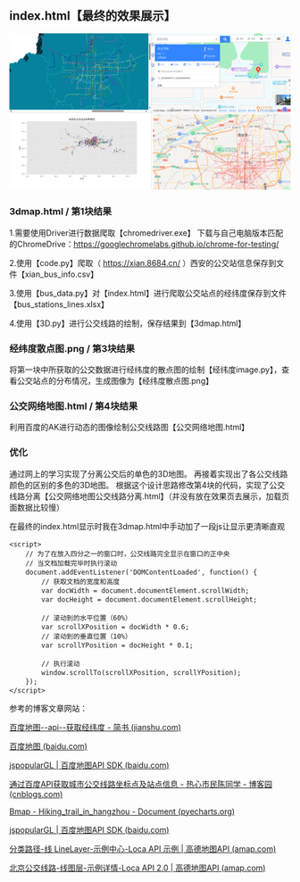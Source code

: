 ## index.html【最终的效果展示】

![效果图](.\效果图.png)

### 3dmap.html / 第1块结果
	
 1.需要使用Driver进行数据爬取【chromedriver.exe】
下载与自己电脑版本匹配的ChromeDrive：https://googlechromelabs.github.io/chrome-for-testing/
	
2.使用【code.py】爬取（ https://xian.8684.cn/ ）西安的公交站信息保存到文件【xian_bus_info.csv】
	
3.使用【bus_data.py】对【index.html】进行爬取公交站点的经纬度保存到文件【bus_stations_lines.xlsx】
	
4.使用【3D.py】进行公交线路的绘制，保存结果到【3dmap.html】

### 经纬度散点图.png / 第3块结果

将第一块中所获取的公交数据进行经纬度的散点图的绘制【经纬度image.py】，查看公交站点的分布情况，生成图像为【经纬度散点图.png】

### 公交网络地图.html / 第4块结果

利用百度的AK进行动态的图像绘制公交线路图【公交网络地图.html】

### 优化

通过网上的学习实现了分离公交后的单色的3D地图。
再接着实现出了各公交线路颜色的区别的多色的3D地图。
根据这个设计思路修改第4块的代码，实现了公交线路分离【公交网络地图公交线路分离.html】（并没有放在效果页去展示，加载页面数据比较慢）

在最终的index.html显示时我在3dmap.html中手动加了一段js让显示更清晰直观

```
<script>
	// 为了在放入四分之一的窗口时，公交线路完全显示在窗口的正中央
	// 当文档加载完毕时执行滚动
	document.addEventListener('DOMContentLoaded', function() {
		// 获取文档的宽度和高度
		var docWidth = document.documentElement.scrollWidth;
		var docHeight = document.documentElement.scrollHeight;
		
		// 滚动到的水平位置（60%）
		var scrollXPosition = docWidth * 0.6;
		// 滚动到的垂直位置（10%）
		var scrollYPosition = docHeight * 0.1;
		
		// 执行滚动
		window.scrollTo(scrollXPosition, scrollYPosition);
	});
</script>
```



参考的博客文章网站：

[百度地图--api--获取经纬度 - 简书 (jianshu.com)](https://www.jianshu.com/p/bbc21257079a)

[百度地图 (baidu.com)](https://map.baidu.com)

[jspopularGL | 百度地图API SDK (baidu.com)](https://lbs.baidu.com/index.php?title=jspopularGL/guide/getkey)

[通过百度API获取城市公交线路坐标点及站点信息 - 热心市民陈同学 - 博客园 (cnblogs.com)](https://www.cnblogs.com/console-chan/p/12399020.html)

[Bmap - Hiking_trail_in_hangzhou - Document (pyecharts.org)](https://gallery.pyecharts.org/#/BMap/hiking_trail_in_hangzhou)

[jspopularGL | 百度地图API SDK (baidu.com)](https://lbs.baidu.com/index.php?title=jspopularGL/guide/getkey)

[分类路径-线 LineLayer-示例中心-Loca API 示例 | 高德地图API (amap.com)](https://lbs.amap.com/demo/loca-api/demos/line/bj_busline_colors)

[北京公交线路-线图层-示例详情-Loca API 2.0 | 高德地图API (amap.com)](https://lbs.amap.com/demo/loca-v2/demos/cat-line/bj-bus)
